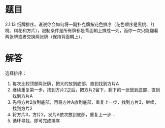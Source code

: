# 题目

2.1.13 纸牌排序。说说你会如何将一副扑克牌按花色排序（花色顺序是黑桃、红桃、梅花和方片），限制条件是所有牌都是背面朝上排成一列，而你一次只能翻看两张牌或者交换两张牌（保持背面朝上）。

# 解答

选择排序：

1. 每次比较顶部两张牌，把大的放到底部，直到找到方片A
2. 继续重复第一步，找到方片2之后，把方片2留下，剩下的一张放到底部，直到找到方片A
3. 先将方片2放到底部，再将方片A放到底部，重复上一步，找到方片3，继续，找到方片2
4. 将方片3，方片2，发片A依次放到底部，重复上一步...
5. 循环寻找，即可完成排序